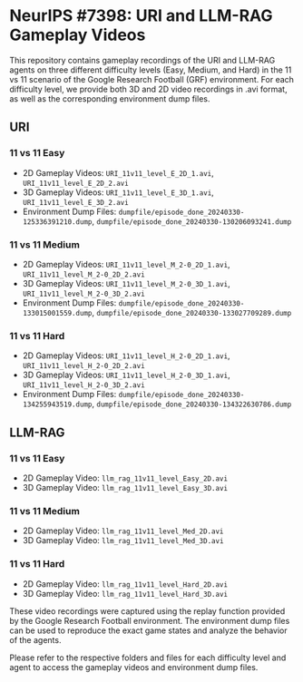 # NeurIPS #7398: URI and LLM-RAG Gameplay Videos

This repository contains gameplay recordings of the URI and LLM-RAG agents on three different difficulty levels (Easy, Medium, and Hard) in the 11 vs 11 scenario of the Google Research Football (GRF) environment. For each difficulty level, we provide both 3D and 2D video recordings in .avi format, as well as the corresponding environment dump files.

## URI

### 11 vs 11 Easy
- 2D Gameplay Videos: `URI_11v11_level_E_2D_1.avi`, `URI_11v11_level_E_2D_2.avi`
- 3D Gameplay Videos: `URI_11v11_level_E_3D_1.avi`, `URI_11v11_level_E_3D_2.avi`
- Environment Dump Files: `dumpfile/episode_done_20240330-125336391210.dump`, `dumpfile/episode_done_20240330-130206093241.dump`

### 11 vs 11 Medium
- 2D Gameplay Videos: `URI_11v11_level_M_2-0_2D_1.avi`, `URI_11v11_level_M_2-0_2D_2.avi`
- 3D Gameplay Videos: `URI_11v11_level_M_2-0_3D_1.avi`, `URI_11v11_level_M_2-0_3D_2.avi`
- Environment Dump Files: `dumpfile/episode_done_20240330-133015001559.dump`, `dumpfile/episode_done_20240330-133027709289.dump`

### 11 vs 11 Hard
- 2D Gameplay Videos: `URI_11v11_level_H_2-0_2D_1.avi`, `URI_11v11_level_H_2-0_2D_2.avi`
- 3D Gameplay Videos: `URI_11v11_level_H_2-0_3D_1.avi`, `URI_11v11_level_H_2-0_3D_2.avi`
- Environment Dump Files: `dumpfile/episode_done_20240330-134255943519.dump`, `dumpfile/episode_done_20240330-134322630786.dump`

## LLM-RAG

### 11 vs 11 Easy
- 2D Gameplay Video: `llm_rag_11v11_level_Easy_2D.avi`
- 3D Gameplay Video: `llm_rag_11v11_level_Easy_3D.avi`

### 11 vs 11 Medium
- 2D Gameplay Video: `llm_rag_11v11_level_Med_2D.avi`
- 3D Gameplay Video: `llm_rag_11v11_level_Med_3D.avi`

### 11 vs 11 Hard
- 2D Gameplay Video: `llm_rag_11v11_level_Hard_2D.avi`
- 3D Gameplay Video: `llm_rag_11v11_level_Hard_3D.avi`

These video recordings were captured using the replay function provided by the Google Research Football environment. The environment dump files can be used to reproduce the exact game states and analyze the behavior of the agents.

Please refer to the respective folders and files for each difficulty level and agent to access the gameplay videos and environment dump files.